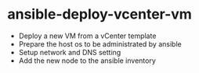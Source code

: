 # ansible-deploy-vcenter-vm
- Deploy a new VM from a vCenter template
- Prepare the host os to be administrated by ansible
- Setup network and DNS setting
- Add the new node to the ansible inventory
